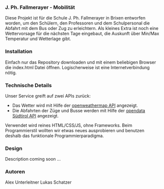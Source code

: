 ### J. Ph. Fallmerayer - Mobilität

Diese Projekt ist für die Schule J. Ph. Fallmerayer in Brixen entworfen worden, um den Schülern, den Professoren und dem Schulpersonal die Abfahrt mit dem Bus oder Zug zu erleichtern.
Als kleines Extra ist noch eine Wettervorsage für die nächsten Tage eingebaut, die Auskunft über Min/Max Temperatur und Wetterlage gibt.

### Installation

Einfach nur das Repository downloaden und mit einem beliebigen Browser die index.html Datei öffnen.
Logischerweise ist eine Internetverbindung nötig.

### Technische Details

Unser Service greift auf zwei APIs zurück:
- Das Wetter wird mit Hilfe der [openweathermap API](https://openweathermap.org/) angezeigt.
- Die Abfahrten der Züge und Busse werden mit Hilfe der [opendata Südtirol API](http://daten.buergernetz.bz.it/de/group/mobility) angezeigt.

Verwendet wird reines HTML/CSS/JS, ohne Frameworks.
Beim Programmierstil wollten wir etwas neues ausprobieren und benutzen deshalb das funktionale Programmierparadigma.

### Design

Description coming soon ...

### Autoren

Alex Unterleitner
Lukas Schatzer
